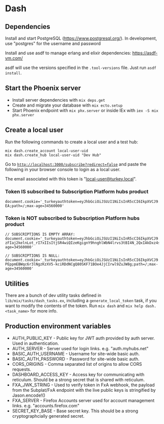# Dash

## Dependencies

Install and start PostgreSQL (https://www.postgresql.org/). In development, use "postgres" for the username and password

Install and use asdf to manage erlang and elixir dependencies: https://asdf-vm.com/

asdf will use the versions specified in the `.tool-versions` file. Just run `asdf install`.

## Start the Phoenix server

- Install server dependencies with `mix deps.get`
- Create and migrate your database with `mix ecto.setup`
- Start Phoenix endpoint with `mix phx.server` or inside IEx with `iex -S mix phx.server`

## Create a local user

Run the following commands to create a local user and a test hub:

```
mix dash.create_account local-user-uid
mix dash.create_hub local-user-uid "Dev Hub"
```

Go to [`http://localhost:3000/subscribe?redirect=false`](http://localhost:3000/subscribe?redirect=false) and paste the following in your browser console to login as a local user.

The email associated with this token is "local-user@turkey.local".

### Token IS subscribed to Subscription Platform hubs product

```
document.cookie='_turkeyauthtoken=eyJhbGciOiJSUzI1NiIsInR5cCI6IkpXVCJ9.eyJleHAiOjMyNTAzNjgwMDAwLCJmeGFfZGlzcGxheU5hbWUiOiJMb2NhbCBVc2VyIiwiZnhhX2VtYWlsIjoibG9jYWwtdXNlckB0dXJrZXkubG9jYWwiLCJmeGFfcGljIjoiaHR0cDovL2xvY2FsaG9zdDo0MDAwL2ltYWdlcy9sb2NhbC11c2VyLnN2ZyIsImZ4YV9zdWJzY3JpcHRpb25zIjpbIm1hbmFnZWQtaHVicyJdLCJpYXQiOjE2NjQ2NTkwMDMsInN1YiI6ImxvY2FsLXVzZXItdWlkIn0.LdBgsDoGWdcBQ2SaAJ74DicTJKLLe4XjhesThbUMgUFF4NpmmLBkA9CIqi9yRylwTdNq_DIZ7uIyXL8lGp2-EA;path=/;max-age=34560000'

```

### Token is NOT subscribed to Subscription Platform hubs product

```
// SUBSCRIPTIONS IS EMPTY ARRAY:
document.cookie='_turkeyauthtoken=eyJhbGciOiJSUzI1NiIsInR5cCI6IkpXVCJ9.eyJleHAiOjMyNTAzNjgwMDAwLCJmeGFfZGlzcGxheU5hbWUiOiJMb2NhbCBVc2VyIiwiZnhhX2VtYWlsIjoibG9jYWwtdXNlckB0dXJrZXkubG9jYWwiLCJmeGFfcGljIjoiaHR0cDovL2xvY2FsaG9zdDo0MDAwL2ltYWdlcy9sb2NhbC11c2VyLnN2ZyIsImZ4YV9zdWJzY3JpcHRpb25zIjpbXSwiaWF0IjoxNjY0NjU5MDAzLCJzdWIiOiJsb2NhbC11c2VyLXVpZCJ9.sl8UKlX9-zFIaj2kelnLot_rI7xIIsItjSR4wiQIzeKgignY9hnghlWbN4lrvs3tBI4N_2QxIAkDxz4s_-7V8Q;path=/;max-age=34560000'

// SUBSCRIPTIONS IS NULL:
document.cookie='_turkeyauthtoken=eyJhbGciOiJSUzI1NiIsInR5cCI6IkpXVCJ9.eyJleHAiOjMyNTAzNjgwMDAwLCJmeGFfZGlzcGxheU5hbWUiOiJMb2NhbCBVc2VyIiwiZnhhX2VtYWlsIjoibG9jYWwtdXNlckB0dXJrZXkubG9jYWwiLCJmeGFfcGljIjoiaHR0cDovL2xvY2FsaG9zdDo0MDAwL2ltYWdlcy9sb2NhbC11c2VyLnN2ZyIsImZ4YV9zdWJzY3JpcHRpb25zIjpudWxsLCJpYXQiOjE2NjQ2NTkwMDMsInN1YiI6ImxvY2FsLXVzZXItdWlkIn0.sz713kCl4MghmnwJLi8iKYaICNJ-PEppmEBWqc6r3lNgzKzXV5-kciRDdNCgQ80SKF71BOe4JjCIrwl9ZuJW8g;path=/;max-age=34560000'

```

## Utilities

There are a bunch of dev utility tasks defined in `lib/mix/tasks/dash_tasks.ex`, including a `generate_local_token` task, if you want to modify the contents of the token.
Run `mix dash` and `mix help dash.<task_name>` for more info.

## Production environment variables

- AUTH_PUBLIC_KEY - Public key for JWT auth provided by auth server. Used in authentication.
- AUTH_SERVER - Server used for login links. e.g. "auth.myhubs.net"
- BASIC_AUTH_USERNAME - Username for site-wide basic auth.
- BASIC_AUTH_PASSWORD - Password for site-wide basic auth.
- CORS_ORIGINS - Comma separated list of origins to allow CORS requests.
- DASHBOARD_ACCESS_KEY - Access key for communicating with reticulum. Should be a strong secret that is shared with reticulum.
- FXA_JWK_STRING - Used to verify token in FxA webhook, the payload from the Subplat/FxA endpoint with the live public keys is stringified by Jason.encode!()
- FXA_SERVER - Firefox Accounts server used for account management links. e.g. "accounts.firefox.com"
- SECRET_KEY_BASE - Base secret key. This should be a strong cryptographcially generated secret.
